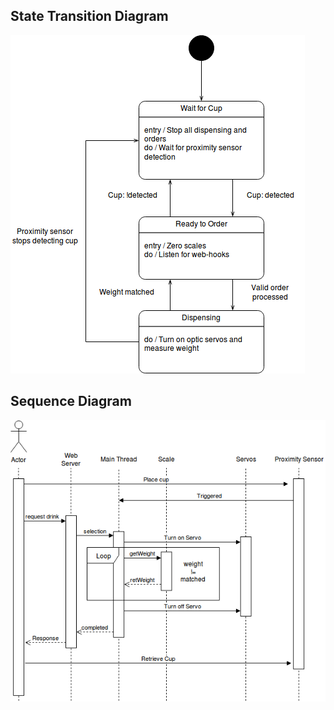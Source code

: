 ## State Transition Diagram
![Alt text](images/MooreStateModel.png)

## Sequence Diagram
![Alt text](images/UMLDiagram.png)
